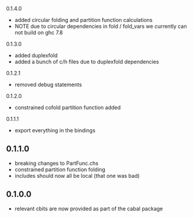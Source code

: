 0.1.4.0

- added circular folding and partition function calculations
- NOTE due to circular dependencies in fold / fold_vars we currently can not
  build on ghc 7.8

0.1.3.0

- added duplexfold
- added a bunch of c/h files due to duplexfold dependencies

0.1.2.1

- removed debug statements

0.1.2.0

- constrained cofold partition function added

0.1.1.1

- export everything in the bindings

0.1.1.0
-------

- breaking changes to PartFunc.chs
- constrained partition function folding
- includes should now all be local (that one was bad)

0.1.0.0
-------

- relevant cbits are now provided as part of the cabal package
